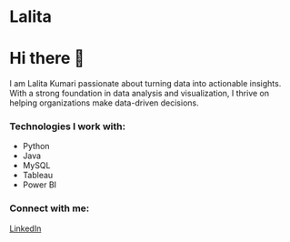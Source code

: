 # Lalita

# Hi there 👋

I am Lalita Kumari passionate about turning data into actionable insights. With a strong foundation in data analysis and visualization, I thrive on helping organizations make data-driven decisions.

### Technologies I work with:
- Python
- Java
- MySQL
- Tableau
- Power BI

### Connect with me:
[LinkedIn](www.linkedin.com/in/lalita-k-37260520b)
